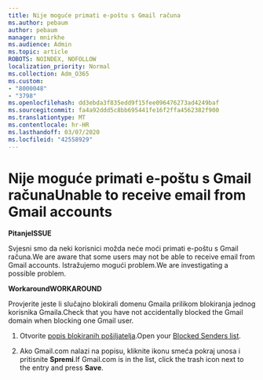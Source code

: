 ```yaml
---
title: Nije moguće primati e-poštu s Gmail računa
ms.author: pebaum
author: pebaum
manager: mnirkhe
ms.audience: Admin
ms.topic: article
ROBOTS: NOINDEX, NOFOLLOW
localization_priority: Normal
ms.collection: Adm_O365
ms.custom:
- "8000048"
- "3798"
ms.openlocfilehash: dd3ebda3f835edd9f15fee096476273ad4249baf
ms.sourcegitcommit: fa4a92ddd5c8bb695441fe16f2ffa4562382f900
ms.translationtype: MT
ms.contentlocale: hr-HR
ms.lasthandoff: 03/07/2020
ms.locfileid: "42558929"
---
```

# <a name="unable-to-receive-email-from-gmail-accounts"></a><span data-ttu-id="da979-102">Nije moguće primati e-poštu s Gmail računa</span><span class="sxs-lookup"><span data-stu-id="da979-102">Unable to receive email from Gmail accounts</span></span>

<span data-ttu-id="da979-103">**Pitanje**</span><span class="sxs-lookup"><span data-stu-id="da979-103">**ISSUE**</span></span>

<span data-ttu-id="da979-104">Svjesni smo da neki korisnici možda neće moći primati e-poštu s Gmail računa.</span><span class="sxs-lookup"><span data-stu-id="da979-104">We are aware that some users may not be able to receive email from Gmail accounts.</span></span> <span data-ttu-id="da979-105">Istražujemo mogući problem.</span><span class="sxs-lookup"><span data-stu-id="da979-105">We are investigating a possible problem.</span></span>

<span data-ttu-id="da979-106">**Workaround**</span><span class="sxs-lookup"><span data-stu-id="da979-106">**WORKAROUND**</span></span>

<span data-ttu-id="da979-107">Provjerite jeste li slučajno blokirali domenu Gmaila prilikom blokiranja jednog korisnika Gmaila.</span><span class="sxs-lookup"><span data-stu-id="da979-107">Check that you have not accidentally blocked the Gmail domain when blocking one Gmail user.</span></span>

1. <span data-ttu-id="da979-108">Otvorite [popis blokiranih pošiljatelja](https://go.microsoft.com/fwlink/?linkid=2121010).</span><span class="sxs-lookup"><span data-stu-id="da979-108">Open your [Blocked Senders list](https://go.microsoft.com/fwlink/?linkid=2121010).</span></span>

2. <span data-ttu-id="da979-109">Ako Gmail.com nalazi na popisu, kliknite ikonu smeća pokraj unosa i pritisnite **Spremi**.</span><span class="sxs-lookup"><span data-stu-id="da979-109">If Gmail.com is in the list, click the trash icon next to the entry and press **Save**.</span></span>
